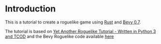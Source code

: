 # Introduction

This is a tutorial to create a roguelike game using [Rust](https://www.rust-lang.org/) and [Bevy 0.7](https://bevyengine.org/).

The tutorial is based on [Yet Another Roguelike Tutorial - Written in Python 3 and TCOD](https://rogueliketutorials.com/tutorials/tcod/v2/) and the Bevy Roguelike code available [here](https://github.com/thephet/BevyRoguelike) 
